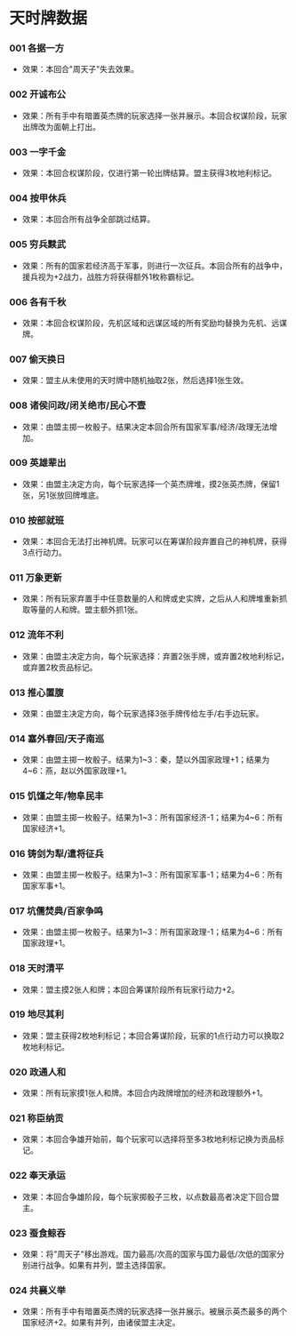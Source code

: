 # 天时牌数据

### 001 各据一方
- 效果：本回合"周天子"失去效果。

### 002 开诚布公
- 效果：所有手中有暗置英杰牌的玩家选择一张并展示。本回合权谋阶段，玩家出牌改为面朝上打出。

### 003 一字千金
- 效果：本回合权谋阶段，仅进行第一轮出牌结算。盟主获得3枚地利标记。

### 004 按甲休兵
- 效果：本回合所有战争全部跳过结算。

### 005 穷兵黩武
- 效果：所有的国家若经济高于军事，则进行一次征兵。本回合所有的战争中，援兵视为+2战力，战胜方将获得额外1枚称霸标记。

### 006 各有千秋
- 效果：本回合权谋阶段，先机区域和远谋区域的所有奖励均替换为先机、远谋牌。

### 007 偷天换日
- 效果：盟主从未使用的天时牌中随机抽取2张，然后选择1张生效。

### 008 诸侯问政/闭关绝市/民心不壹
- 效果：由盟主掷一枚骰子。结果决定本回合所有国家军事/经济/政理无法增加。

### 009 英雄辈出
- 效果：由盟主决定方向，每个玩家选择一个英杰牌堆，摸2张英杰牌，保留1张，另1张放回牌堆底。

### 010 按部就班
- 效果：本回合无法打出神机牌。玩家可以在筹谋阶段弃置自己的神机牌，获得3点行动力。

### 011 万象更新
- 效果：所有玩家弃置手中任意数量的人和牌或史实牌，之后从人和牌堆重新抓取等量的人和牌。盟主额外抓1张。

### 012 流年不利
- 效果：由盟主决定方向，每个玩家选择：弃置2张手牌，或弃置2枚地利标记，或弃置2枚贡品标记。

### 013 推心置腹
- 效果：由盟主决定方向，每个玩家选择3张手牌传给左手/右手边玩家。

### 014 塞外春回/天子南巡
- 效果：由盟主掷一枚骰子。结果为1~3：秦，楚以外国家政理+1；结果为4~6：燕，赵以外国家政理+1。

### 015 饥馑之年/物阜民丰
- 效果：由盟主掷一枚骰子。结果为1~3：所有国家经济-1；结果为4~6：所有国家经济+1。

### 016 铸剑为犁/遣将征兵
- 效果：由盟主掷一枚骰子。结果为1~3：所有国家军事-1；结果为4~6：所有国家军事+1。

### 017 坑儒焚典/百家争鸣
- 效果：由盟主掷一枚骰子。结果为1~3：所有国家政理-1；结果为4~6：所有国家政理+1。

### 018 天时清平
- 效果：盟主摸2张人和牌；本回合筹谋阶段所有玩家行动力+2。

### 019 地尽其利
- 效果：盟主获得2枚地利标记；本回合筹谋阶段，玩家的1点行动力可以换取2枚地利标记。

### 020 政通人和
- 效果：所有玩家摸1张人和牌。本回合内政牌增加的经济和政理额外+1。

### 021 称臣纳贡
- 效果：本回合争雄开始前，每个玩家可以选择将至多3枚地利标记换为贡品标记。

### 022 奉天承运
- 效果：本回合争雄阶段，每个玩家掷骰子三枚，以点数最高者决定下回合盟主。

### 023 蚕食鲸吞
- 效果：将"周天子"移出游戏。国力最高/次高的国家与国力最低/次低的国家分别进行战争。如果有并列，盟主选择国家。

### 024 共襄义举
- 效果：所有手中有暗置英杰牌的玩家选择一张并展示。被展示英杰最多的两个国家经济+2。如果有并列，由诸侯盟主决定。 